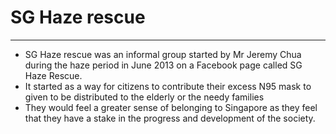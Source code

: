 # SG Haze rescue
---
- SG Haze rescue was an informal group started by Mr Jeremy Chua during the haze period in June 2013 on a Facebook page called SG Haze Rescue.
- It started as a way for citizens to contribute their excess N95 mask to given to be distributed to the elderly or the needy families
- They would feel a greater sense of belonging to Singapore as they feel that they have a stake in the progress and development of the society.